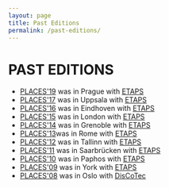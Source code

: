 ```yaml
---
layout: page
title: Past Editions
permalink: /past-editions/
---
```


##

# **PAST EDITIONS**

- [PLACES&#39;19](https://conf.researchr.org/home/etaps-2019/places-2019) was in Prague with [ETAPS](https://www.etaps.org/2019)
- [PLACES&#39;17](http://places17.by.di.fc.ul.pt/) was in Uppsala with [ETAPS](https://www.etaps.org/2017)
- [PLACES&#39;16](http://places16.by.di.fc.ul.pt/) was in Eindhoven with [ETAPS](https://www.etaps.org/2016)
- [PLACES&#39;15](http://places15.di.fc.ul.pt/) was in London with [ETAPS](https://www.etaps.org/2015)
- [PLACES&#39;14](http://places14.di.fc.ul.pt/) was in Grenoble with [ETAPS](http://www.etaps.org/2014)
- [PLACES&#39;13](http://places13.di.fc.ul.pt/)was in Rome with [ETAPS](http://www.etaps.org/index.php/2013)
- [PLACES&#39;12](http://places12.di.fc.ul.pt/) was in Tallinn with [ETAPS](http://www.etaps.org/index.php/2012)
- [PLACES&#39;11](http://places11.di.fc.ul.pt/) was in Saarbrücken with [ETAPS](http://www.etaps.org/index.php/2011)
- [PLACES&#39;10](http://places10.di.fc.ul.pt/) was in Paphos with [ETAPS](http://www.etaps.org/2010/)
- [PLACES&#39;09](http://places09.di.fc.ul.pt/) was in York with [ETAPS](http://www.cs.york.ac.uk/etaps09/)
- [PLACES&#39;08](http://places08.di.fc.ul.pt/) was in Oslo with [DisCoTec](http://discotec08.ifi.uio.no/)
